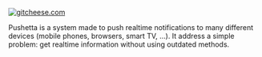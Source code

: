 [![gitcheese.com](https://s3.amazonaws.com/gitcheese-ui-master/images/badge.svg)](https://www.gitcheese.com/donate/users/116557/repos/50205675)

Pushetta is a system made to push realtime notifications to many different devices
(mobile phones, browsers, smart TV, ...).
It address a simple problem: get realtime information without using outdated methods.
